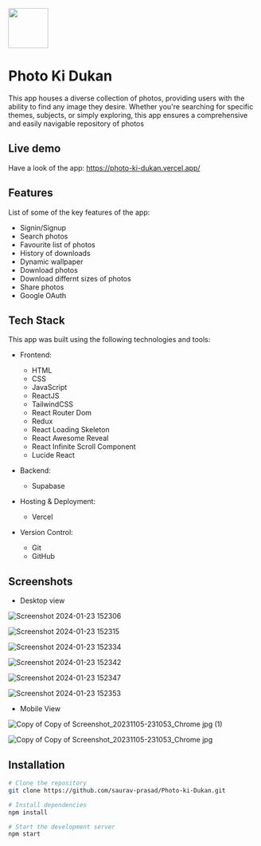 <img src="https://github.com/saurav-prasad/Photo-ki-Dukan/assets/70149386/9b9b2b09-da45-4da7-8d31-f587272b37d6" width="80px" height="80px"/>


# Photo Ki Dukan

This app houses a diverse collection of photos, providing users with the ability to find any image they desire. Whether you're searching for specific themes, subjects, or simply exploring, this app ensures a comprehensive and easily navigable repository of photos

## Live demo

Have a look of the app:
https://photo-ki-dukan.vercel.app/

## Features
List of some of the key features of the app:

- Signin/Signup
- Search photos
- Favourite list of photos
- History of downloads
- Dynamic wallpaper
- Download photos
- Download differnt sizes of photos
- Share photos
- Google OAuth


## Tech Stack

This app was built using the following technologies and tools:

- Frontend:
  - HTML
  - CSS
  - JavaScript
  - ReactJS
  - TailwindCSS
  - React Router Dom
  - Redux
  - React Loading Skeleton
  - React Awesome Reveal
  - React Infinite Scroll Component
  - Lucide React
  

- Backend:
  - Supabase


- Hosting & Deployment:
  - Vercel

- Version Control:
  - Git
  - GitHub


## Screenshots
- Desktop view
  
![Screenshot 2024-01-23 152306](https://github.com/saurav-prasad/Photo-ki-Dukan/assets/70149386/fc9a1e41-9f54-4668-ac6d-ae89e44c6d56)

![Screenshot 2024-01-23 152315](https://github.com/saurav-prasad/Photo-ki-Dukan/assets/70149386/60e0fb94-1574-459a-8858-bfe864c011d5)

![Screenshot 2024-01-23 152334](https://github.com/saurav-prasad/Photo-ki-Dukan/assets/70149386/674fff29-95c6-4b45-838a-010412cab039)

![Screenshot 2024-01-23 152342](https://github.com/saurav-prasad/Photo-ki-Dukan/assets/70149386/23b1ce39-7db2-4a75-b4bc-d86ce1a1eb58)

![Screenshot 2024-01-23 152347](https://github.com/saurav-prasad/Photo-ki-Dukan/assets/70149386/866ba0e6-c70c-402e-bd25-300b6cc6c825)

![Screenshot 2024-01-23 152353](https://github.com/saurav-prasad/Photo-ki-Dukan/assets/70149386/99d4a1cf-a314-41c5-8468-0bdea19b40db)

- Mobile View

![Copy of Copy of Screenshot_20231105-231053_Chrome jpg (1)](https://github.com/saurav-prasad/Photo-ki-Dukan/assets/70149386/2e78369f-2b82-4388-8061-06b8360c3bc9)



![Copy of Copy of Screenshot_20231105-231053_Chrome jpg](https://github.com/saurav-prasad/Photo-ki-Dukan/assets/70149386/288e0656-dd85-43ac-a8b9-a131a04c0c1e)


## Installation

```bash
# Clone the repository
git clone https://github.com/saurav-prasad/Photo-ki-Dukan.git

# Install dependencies
npm install

# Start the development server
npm start
